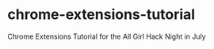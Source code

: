 chrome-extensions-tutorial
==========================

Chrome Extensions Tutorial for the All Girl Hack Night in July
